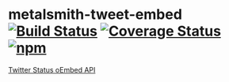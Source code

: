# metalsmith-tweet-embed [![Build Status](https://travis-ci.com/scurker/metalsmith-tweet-embed.svg?branch=master)](https://travis-ci.com/scurker/metalsmith-tweet-embed) [![Coverage Status](https://coveralls.io/repos/scurker/metalsmith-tweet-embed/badge.svg?branch=master&service=github)](https://coveralls.io/github/scurker/metalsmith-tweet-embed?branch=master) [![npm](https://img.shields.io/npm/v/metalsmith-tweet-embed.svg?style=flat)](https://www.npmjs.com/package/metalsmith-tweet-embed)

[Twitter Status oEmbed API](https://developer.twitter.com/en/docs/tweets/post-and-engage/api-reference/get-statuses-oembed.html)